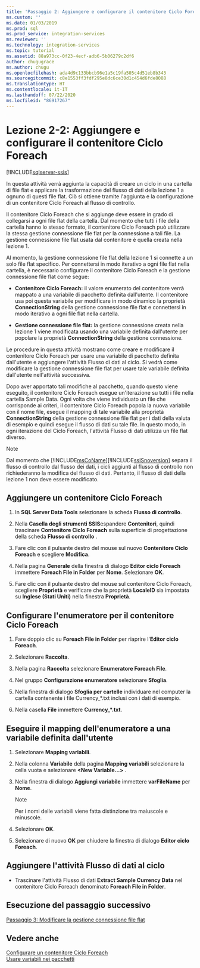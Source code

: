 ```yaml
---
title: 'Passaggio 2: Aggiungere e configurare il contenitore Ciclo Foreach | Microsoft Docs'
ms.custom: ''
ms.date: 01/03/2019
ms.prod: sql
ms.prod_service: integration-services
ms.reviewer: ''
ms.technology: integration-services
ms.topic: tutorial
ms.assetid: 88a973cc-0f23-4ecf-adb6-5b06279c2df6
author: chugugrace
ms.author: chugu
ms.openlocfilehash: ada4d9c133bbcb96e1a5c19fa505c4d51eb8b343
ms.sourcegitcommit: c8e1553ff3fdf295e8dc6ce30d1c454d6fde8088
ms.translationtype: HT
ms.contentlocale: it-IT
ms.lasthandoff: 07/22/2020
ms.locfileid: "86917267"
---
```

# <a name="lesson-2-2-add-and-configure-the-foreach-loop-container"></a>Lezione 2-2: Aggiungere e configurare il contenitore Ciclo Foreach

[!INCLUDE[sqlserver-ssis](../includes/applies-to-version/sqlserver-ssis.md)]



In questa attività verrà aggiunta la capacità di creare un ciclo in una cartella di file flat e applicare la trasformazione del flusso di dati della lezione 1 a ognuno di questi file flat. Ciò si ottiene tramite l'aggiunta e la configurazione di un contenitore Ciclo Foreach al flusso di controllo.  
  
Il contenitore Ciclo Foreach che si aggiunge deve essere in grado di collegarsi a ogni file flat della cartella. Dal momento che tutti i file della cartella hanno lo stesso formato, il contenitore Ciclo Foreach può utilizzare la stessa gestione connessione file flat per la connessione a tali file. La gestione connessione file flat usata dal contenitore è quella creata nella lezione 1.  
  
Al momento, la gestione connessione file flat della lezione 1 si connette a un solo file flat specifico. Per connettersi in modo iterativo a ogni file flat nella cartella, è necessario configurare il contenitore Ciclo Foreach e la gestione connessione file flat come segue:  
  
-   **Contenitore Ciclo Foreach:** il valore enumerato del contenitore verrà mappato a una variabile di pacchetto definita dall'utente. Il contenitore usa poi questa variabile per modificare in modo dinamico la proprietà **ConnectionString** della gestione connessione file flat e connettersi in modo iterativo a ogni file flat nella cartella.  
  
-   **Gestione connessione file flat:** la gestione connessione creata nella lezione 1 viene modificata usando una variabile definita dall'utente per popolare la proprietà **ConnectionString** della gestione connessione.  
  
Le procedure in questa attività mostrano come creare e modificare il contenitore Ciclo Foreach per usare una variabile di pacchetto definita dall'utente e aggiungere l'attività Flusso di dati al ciclo. Si vedrà come modificare la gestione connessione file flat per usare tale variabile definita dall'utente nell'attività successiva.  
  
Dopo aver apportato tali modifiche al pacchetto, quando questo viene eseguito, il contenitore Ciclo Foreach esegue un'iterazione su tutti i file nella cartella Sample Data. Ogni volta che viene individuato un file che corrisponde ai criteri, il contenitore Ciclo Foreach popola la nuova variabile con il nome file, esegue il mapping di tale variabile alla proprietà **ConnectionString** della gestione connessione file flat per i dati della valuta di esempio e quindi esegue il flusso di dati su tale file. In questo modo, in ogni iterazione del Ciclo Foreach, l'attività Flusso di dati utilizza un file flat diverso.  
  
> [!NOTE]  
> Dal momento che [!INCLUDE[msCoName](../includes/msconame-md.md)][!INCLUDE[ssISnoversion](../includes/ssisnoversion-md.md)] separa il flusso di controllo dal flusso dei dati, i cicli aggiunti al flusso di controllo non richiederanno la modifica del flusso di dati. Pertanto, il flusso di dati della lezione 1 non deve essere modificato.  
  
## <a name="add-a-foreach-loop-container"></a>Aggiungere un contenitore Ciclo Foreach  
  
1.  In **SQL Server Data Tools** selezionare la scheda **Flusso di controllo**.  
  
2.  Nella **Casella degli strumenti SSIS**espandere **Contenitori**, quindi trascinare **Contenitore Ciclo Foreach** sulla superficie di progettazione della scheda **Flusso di controllo** .  
  
3.  Fare clic con il pulsante destro del mouse sul nuovo **Contenitore Ciclo Foreach** e scegliere **Modifica**.  
  
4.  Nella pagina **Generale** della finestra di dialogo **Editor ciclo Foreach** immettere **Foreach File in Folder** per **Nome**. Selezionare **OK**.  
  
5.  Fare clic con il pulsante destro del mouse sul contenitore Ciclo Foreach, scegliere **Proprietà** e verificare che la proprietà **LocaleID** sia impostata su **Inglese (Stati Uniti)** nella finestra **Proprietà**.  
  
## <a name="configure-the-enumerator-for-the-foreach-loop-container"></a>Configurare l'enumeratore per il contenitore Ciclo Foreach  
  
1.  Fare doppio clic su **Foreach File in Folder** per riaprire l'**Editor ciclo Foreach**.  
  
2.  Selezionare **Raccolta**.  
  
3.  Nella pagina **Raccolta** selezionare **Enumeratore Foreach File**.  
  
4.  Nel gruppo **Configurazione enumeratore** selezionare **Sfoglia**.  
  
5.  Nella finestra di dialogo **Sfoglia per cartelle** individuare nel computer la cartella contenente i file Currency_*.txt inclusi con i dati di esempio.

6.  Nella casella **File** immettere **Currency_\*.txt**.  
  
## <a name="map-the-enumerator-to-a-user-defined-variable"></a>Eseguire il mapping dell'enumeratore a una variabile definita dall'utente  
  
1.  Selezionare **Mapping variabili**.  
  
2.  Nella colonna **Variabile** della pagina **Mapping variabili** selezionare la cella vuota e selezionare **\<New Variable...>** .  
  
3.  Nella finestra di dialogo **Aggiungi variabile** immettere **varFileName** per **Nome**.  
  
    > [!NOTE]  
    > Per i nomi delle variabili viene fatta distinzione tra maiuscole e minuscole.  
  
4.  Selezionare **OK**.  
  
5.  Selezionare di nuovo **OK** per chiudere la finestra di dialogo **Editor ciclo Foreach**.  
  
## <a name="add-the-data-flow-task-to-the-loop"></a>Aggiungere l'attività Flusso di dati al ciclo  
  
-   Trascinare l'attività Flusso di dati **Extract Sample Currency Data** nel contenitore Ciclo Foreach denominato **Foreach File in Folder**.  
  
## <a name="go-to-next-task"></a>Esecuzione del passaggio successivo  
[Passaggio 3: Modificare la gestione connessione file flat](../integration-services/lesson-2-3-modifying-the-flat-file-connection-manager.md)  
  
## <a name="see-also"></a>Vedere anche  
[Configurare un contenitore Ciclo Foreach](https://msdn.microsoft.com/library/519c6f96-5e1f-47d2-b96a-d49946948c25)  
[Usare variabili nei pacchetti](https://msdn.microsoft.com/library/7742e92d-46c5-4cc4-b9a3-45b688ddb787)  
  
  
  

